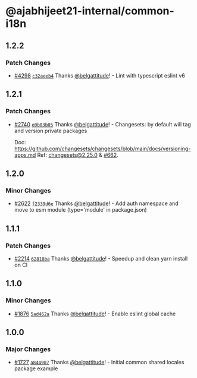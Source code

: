 # @ajabhijeet21-internal/common-i18n

## 1.2.2

### Patch Changes

- [#4298](https://github.com/aj-abhijeet21/nextjs-monorepo-ui/pull/4298) [`c32aeeb4`](https://github.com/aj-abhijeet21/nextjs-monorepo-ui/commit/c32aeeb428b27e44fe1ff7b1c39ef176a4330daa) Thanks [@belgattitude](https://github.com/aj-abhijeet21)! - Lint with typescript eslint v6

## 1.2.1

### Patch Changes

- [#2740](https://github.com/aj-abhijeet21/nextjs-monorepo-ui/pull/2740) [`e0b03b05`](https://github.com/aj-abhijeet21/nextjs-monorepo-ui/commit/e0b03b059ea2b75272c2a86139f7ff8b0af874a9) Thanks [@belgattitude](https://github.com/aj-abhijeet21)! - Changesets: by default will tag and version private packages

  Doc: https://github.com/changesets/changesets/blob/main/docs/versioning-apps.md
  Ref: [changesets@2.25.0](https://github.com/changesets/changesets/releases/tag/%40changesets%2Fcli%402.25.0) & [#662](https://github.com/changesets/changesets/pull/662).

## 1.2.0

### Minor Changes

- [#2622](https://github.com/aj-abhijeet21/nextjs-monorepo-ui/pull/2622) [`f2339d6e`](https://github.com/aj-abhijeet21/nextjs-monorepo-ui/commit/f2339d6e62d844a1267c416d09110198e4f2af59) Thanks [@belgattitude](https://github.com/aj-abhijeet21)! - Add auth namespace and move to esm module (type='module' in package.json)

## 1.1.1

### Patch Changes

- [#2214](https://github.com/aj-abhijeet21/nextjs-monorepo-ui/pull/2214) [`62818ba`](https://github.com/aj-abhijeet21/nextjs-monorepo-ui/commit/62818badff67ce032a209fe9217c319271833ddc) Thanks [@belgattitude](https://github.com/aj-abhijeet21)! - Speedup and clean yarn install on CI

## 1.1.0

### Minor Changes

- [#1876](https://github.com/aj-abhijeet21/nextjs-monorepo-ui/pull/1876) [`5ad462a`](https://github.com/aj-abhijeet21/nextjs-monorepo-ui/commit/5ad462a9a621564366c7a0ef0a77899fc855de85) Thanks [@belgattitude](https://github.com/aj-abhijeet21)! - Enable eslint global cache

## 1.0.0

### Major Changes

- [#1727](https://github.com/aj-abhijeet21/nextjs-monorepo-ui/pull/1727) [`a844907`](https://github.com/aj-abhijeet21/nextjs-monorepo-ui/commit/a8449073efa6d1311ab9c51f9cacd451fafff3f4) Thanks [@belgattitude](https://github.com/aj-abhijeet21)! - Initial common shared locales package example
